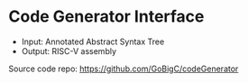 # Code Generator Interface 
- Input: Annotated Abstract Syntax Tree 
- Output: RISC-V assembly

Source code repo: https://github.com/GoBigC/codeGenerator 